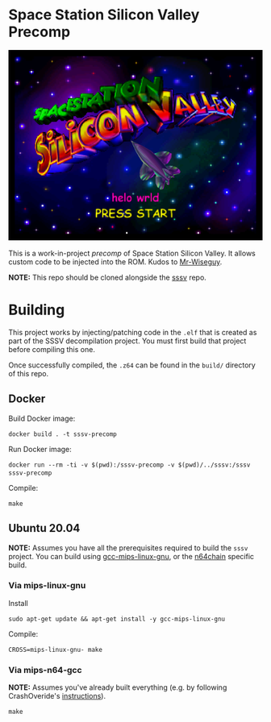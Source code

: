 # Space Station Silicon Valley Precomp

![screenshot](./assets/screenshot.png)

This is a work-in-project *precomp* of Space Station Silicon Valley. It allows custom code to be injected into the ROM. Kudos to [Mr-Wiseguy](https://github.com/Mr-Wiseguy/).

**NOTE:**
This repo should be cloned alongside the [sssv](https://github.com/mkst/sssv) repo.

# Building

This project works by injecting/patching code in the `.elf` that is created as part of the SSSV decompilation project. You must first build that project before compiling this one.

Once successfully compiled, the `.z64` can be found in the `build/` directory of this repo.

## Docker

Build Docker image:
```
docker build . -t sssv-precomp
```

Run Docker image:
```
docker run --rm -ti -v $(pwd):/sssv-precomp -v $(pwd)/../sssv:/sssv sssv-precomp
```

Compile:
```
make
```

## Ubuntu 20.04

**NOTE:**
Assumes you have all the prerequisites required to build the `sssv` project. You can build using [gcc-mips-linux-gnu](https://packages.ubuntu.com/xenial/devel/gcc-mips-linux-gnu), or the [n64chain](https://github.com/tj90241/n64chain) specific build.

### Via mips-linux-gnu

Install
```
sudo apt-get update && apt-get install -y gcc-mips-linux-gnu
```
Compile:
```
CROSS=mips-linux-gnu- make
```

### Via mips-n64-gcc

**NOTE:**
Assumes you've already built everything (e.g. by following CrashOveride's [instructions](https://crashoveride95.github.io/n64hbrew/modernsdk/startoff.html)).
```
make
```
